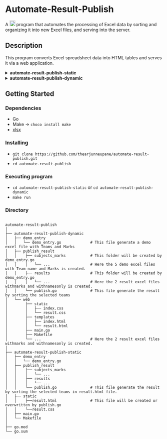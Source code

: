 # Automate-Result-Publish

A <img src="https://upload.wikimedia.org/wikipedia/commons/thumb/0/05/Go_Logo_Blue.svg/1280px-Go_Logo_Blue.svg.png" height="18"> program that automates the processing of Excel data by sorting and organizing it into new Excel files, and serving into the server.

## Description

This program converts Excel spreadsheet data into HTML tables and serves it via a web application.

<details>
  <summary><b>automate-result-publish-static</b></summary>
  <ul>
    <li>Generate two excel file with marks and without marks.</li>
    <li>Generate a new html file from that excel file.</li>
  </ul>
</details>

<details>
  <summary><b>automate-result-publish-dynamic</b></summary>
  <ul>
    <li>Generate two excel file with marks and without marks.</li>
    <li>Parse the sorted excel file into a html template.</li>
    <li>Publish a web server at <i>localhost:8080</i></li>
  </ul>
</details>

## Getting Started

### Dependencies

* Go
* Make -> ```choco install make```
* [xlsx](https://github.com/tealeg/xlsx)

### Installing

* ```git clone https://github.com/thearjunneupane/automate-result-publish.git```
* ```cd automate-result-publish```

### Executing program

* ```cd automate-result-publish-static``` or ```cd automate-result-publish-dynamic```
* ```make run```

### Directory
```

automate-result-publish 
│   
├── automate-result-publish-dynamic 
│   ├── demo_entry  
│   │   └── demo_entry.go             # This file generate a demo excel file with Teams and Marks   
│   ├── publish_result  
│   │    ├── subjects_marks           # This folder will be created by demo_entry.go    
│   │    │   └── ...                  # Here the 5 demo excel files with Team name and Marks is created.    
│   │    ├── results                  # This folder will be created by demo_entry.go    
│   │    │   └── ...                  # Here the 2 result excel files withmarks and withnamesonly is created.   
│   │    └── publish.go               # This file generate the result by sorting the selected teams 
│   └── web 
│        ├── static 
│        │   ├── index.css   
│        │   └── result.css  
│        ├── templates  
│        │   ├── index.html  
│        │   └── result.html 
│        ├── main.go    
│        ├── Makefile     
│        └── ...                      # Here the 2 result excel files withmarks and withnamesonly is created. 
│   
├── automate-result-publish-static  
│   ├── demo_entry  
│   │   └── demo_entry.go   
│   ├── publish_result  
│   │    ├── subjects_marks 
│   │    │   └── ...    
│   │    ├── results    
│   │    │   └── ...    
│   │    └── publish.go               # This file generate the result by sorting the selected teams in result.html file.    
│   ├── static  
│   │    ├──result.html               # This file will be created or overwritten by publish.go  
│   │    └──result.css  
│   ├── main.go     
│   └── Makefile    
│   
├── go.mod  
└── go.sum

```
